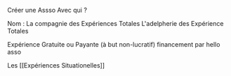 
Créer une Assso
	Avec qui ?

Nom : 
La compagnie des Expériences Totales
L'adelpherie des Expérience Totales

Expérience Gratuite ou Payante (à but non-lucratif)
financement par hello asso


Les [[Expériences Situationelles]] 